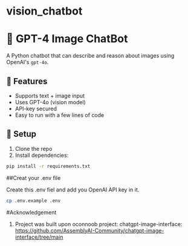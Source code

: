 # vision_chatbot

# 🧠 GPT-4 Image ChatBot

A Python chatbot that can describe and reason about images using OpenAI's `gpt-4o`.

## 🚀 Features

- Supports text + image input
- Uses GPT-4o (vision model)
- API-key secured
- Easy to run with a few lines of code

## 🔧 Setup

1. Clone the repo
2. Install dependencies:

```bash
pip install -r requirements.txt

```

##Creat your .env file

Create this .env fiel and add you OpenAI API key in it.
```bash
cp .env.example .env

```

#Acknowledgement
1. Project was built upon oconnoob project: chatgpt-image-interface: https://github.com/AssemblyAI-Community/chatgpt-image-interface/tree/main
